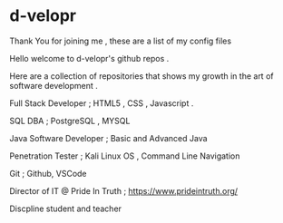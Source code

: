 # d-velopr
Thank You for joining me , these are a list of my config files


Hello welcome to d-velopr's github repos .




Here are a collection of repositories that shows my growth in the art of software development .




Full Stack Developer ; HTML5 , CSS , Javascript .




SQL DBA ; PostgreSQL , MYSQL




Java Software Developer ; Basic and Advanced Java




Penetration Tester ; Kali Linux OS , Command Line Navigation




Git ; Github, VSCode




Director of IT @ Pride In Truth ; https://www.prideintruth.org/




Discpline student and teacher



